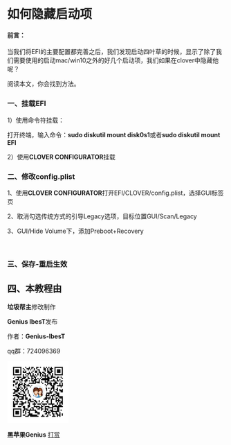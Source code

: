 # 如何隐藏启动项

#### 前言：

当我们将EFI的主要配置都完善之后，我们发现启动四叶草的时候，显示了除了我们需要使用的启动mac/win10之外的好几个启动项，我们如果在clover中隐藏他呢？

阅读本文，你会找到方法。

### 一、挂载EFI

1）使用命令符挂载：

打开终端，输入命令：**sudo diskutil mount disk0s1**或者**sudo diskutil mount EFI**

2）使用**CLOVER CONFIGURATOR**挂载

### 二、修改config.plist

1、使用**CLOVER CONFIGURATOR**打开EFI/CLOVER/config.plist，选择GUI标签页

2、取消勾选传统方式的引导Legacy选项，目标位置GUI/Scan/Legacy

3、GUI/Hide Volume下，添加Preboot+Recovery

![]()

### 三、保存-重启生效



## 四、本教程由

**垃圾帮主**修改制作

**Genius lbesT**发布

作者：**Genius-lbesT**

qq群：724096369

![](https://github.com/Lubibest/Hackintosh/blob/master/JPG/QQ.png)

 **黑苹果Genius**    [打赏](https://github.com/Lubibest/About-Genius-lbesT)
